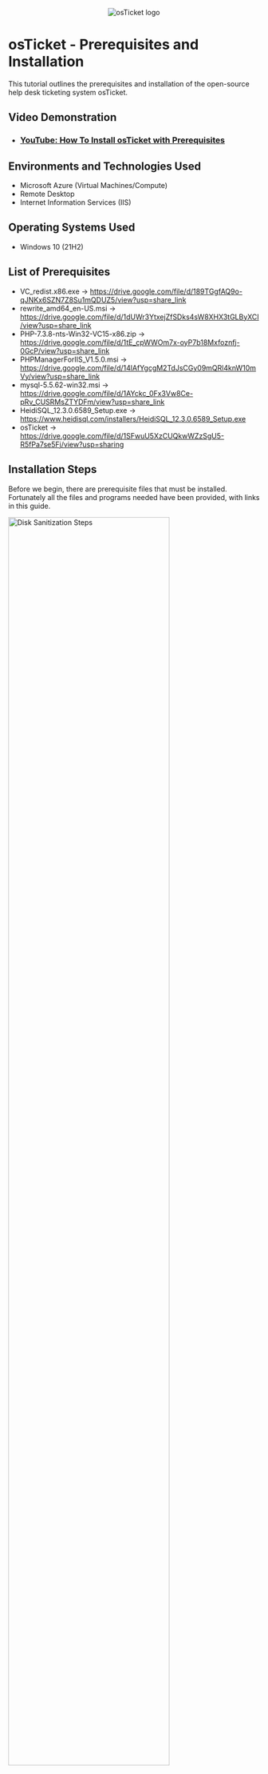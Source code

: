 <p align="center">
<img src="https://i.imgur.com/Clzj7Xs.png" alt="osTicket logo"/>
</p>

<h1>osTicket - Prerequisites and Installation</h1>
This tutorial outlines the prerequisites and installation of the open-source help desk ticketing system osTicket.<br />


<h2>Video Demonstration</h2>

- ### [YouTube: How To Install osTicket with Prerequisites](https://www.youtube.com)

<h2>Environments and Technologies Used</h2>

- Microsoft Azure (Virtual Machines/Compute)
- Remote Desktop
- Internet Information Services (IIS)

<h2>Operating Systems Used </h2>

- Windows 10</b> (21H2)

<h2>List of Prerequisites</h2>

- VC_redist.x86.exe -> https://drive.google.com/file/d/189TGgfAQ9o-qJNKx6SZN7Z8Su1mQDUZ5/view?usp=share_link
- rewrite_amd64_en-US.msi -> https://drive.google.com/file/d/1dUWr3YtxejZfSDks4sW8XHX3tGLByXCI/view?usp=share_link
- PHP-7.3.8-nts-Win32-VC15-x86.zip -> https://drive.google.com/file/d/1tE_cpWWOm7x-oyP7b18Mxfoznfj-0GcP/view?usp=share_link
- PHPManagerForIIS_V1.5.0.msi -> https://drive.google.com/file/d/14lAfYgcgM2TdJsCGy09mQRl4knW10mVy/view?usp=share_link
- mysql-5.5.62-win32.msi -> https://drive.google.com/file/d/1AYckc_0Fx3Vw8Ce-pRv_CUSRMsZTYDFm/view?usp=share_link
- HeidiSQL_12.3.0.6589_Setup.exe -> https://www.heidisql.com/installers/HeidiSQL_12.3.0.6589_Setup.exe 
- osTicket -> https://drive.google.com/file/d/1SFwuU5XzCUQkwWZzSgU5-R5fPa7se5Fj/view?usp=sharing

<h2>Installation Steps</h2>

Before we begin, there are prerequisite files that must be installed. Fortunately all the files and programs needed have been provided, with links in this guide. 

<p>
<img src="https://i.postimg.cc/59gYGFRR/30.png" height="80%" width="80%" alt="Disk Sanitization Steps"/>
</p>
<p>
Let’s begin with PHP Manager for IIS. Once you’ve installed it, run the file. You should be greeted by this screen.
</p>
<br />

<p>
<img src="https://i.postimg.cc/VLNrckyL/31.png" height="80%" width="80%" alt="Disk Sanitization Steps"/>  <img src="https://i.postimg.cc/L60q4FRk/32.png" height="80%" width="80%" alt="Disk Sanitization Steps"/>
</p>
<p>
Press next, read through the license agreement, allow it to install and then close it.
</p>
<br />

<p>
<img src="https://i.imgur.com/DJmEXEB.png" height="80%" width="80%" alt="Disk Sanitization Steps"/>
</p>
<p>
After this we will install the IIS URL Rewrite Module. Download from the provided link, and run the file. You should be greeted by this screen.

</p>
<br />

<p>
<img src="https://i.imgur.com/DJmEXEB.png" height="80%" width="80%" alt="Disk Sanitization Steps"/>
</p>
<p>
Once again, read through the license agreement and allow it to install. Once done, press Finish.
</p>
<br />

<p>
<img src="https://i.imgur.com/DJmEXEB.png" height="80%" width="80%" alt="Disk Sanitization Steps"/>
</p>
<p>
Next we need to install Microsoft Visual C++ 2015-2022. Download and open the file. You should see this screen.

</p>
<br />

<p>
<img src="https://i.imgur.com/DJmEXEB.png" height="80%" width="80%" alt="Disk Sanitization Steps"/>
</p>
<p>
Read through the license agreement, and then click Install. Once setup is successful, we can move on to the steps of setting up osTicket.

</p>
<br />

<p>
<img src="https://i.imgur.com/DJmEXEB.png" height="80%" width="80%" alt="Disk Sanitization Steps"/>
</p>
<p>
First, we will create a new directory on the C: drive. Navigate to your C: drive within File Explorer, and create a new folder called "PHP"
</p>
<br />

<p>
<img src="https://i.imgur.com/DJmEXEB.png" height="80%" width="80%" alt="Disk Sanitization Steps"/>
</p>
<p>
We will also need to enable a few extra features in order to open osTicket. Pressing the Windows key, navigate to your control panel by searching for it. Once you have the control panel open, click on "Programs"
</p>
<br />

<p>
<img src="https://i.imgur.com/DJmEXEB.png" height="80%" width="80%" alt="Disk Sanitization Steps"/>
</p>
<p>
With Programs open, select "Turn Windows features on or off". Once on this screen we will be enabling the features: "Internet Information Services", "World Wide Web Services", "Application Development Features", "CGI". 
</p>
<br />

<p>
<img src="https://i.imgur.com/DJmEXEB.png" height="80%" width="80%" alt="Disk Sanitization Steps"/>
</p>
<p>

Now that the PHP folder has been created, we will extract the contents of “PHP-7.3.8-nts-Win32-VC15-x86.zip” into it.

<br />

<p>
<img src="https://i.imgur.com/DJmEXEB.png" height="80%" width="80%" alt="Disk Sanitization Steps"/>
</p>
<p>
Open the zip file, select extract, and then finally the C:PHP folder.

</p>
<br />

<p>
<img src="https://i.imgur.com/DJmEXEB.png" height="80%" width="80%" alt="Disk Sanitization Steps"/>
</p>
<p>
Now we will set up MySQL. Once the Setup Wizard opens, select Typical installation.

</p>
<br />

<p>
<img src="https://i.imgur.com/DJmEXEB.png" height="80%" width="80%" alt="Disk Sanitization Steps"/>
</p>
<p>
Next Select Standard Configuration.
</p>
<br />

<p>
<img src="https://i.imgur.com/DJmEXEB.png" height="80%" width="80%" alt="Disk Sanitization Steps"/>
</p>
<p>
Select Install as Windows Service and continue
</p>
<br />

<p>
<img src="https://i.imgur.com/DJmEXEB.png" height="80%" width="80%" alt="Disk Sanitization Steps"/>
</p>
<p>
On the MySQL Server Instance Configuration Wizard, create a root password. IMPORTANT: This password can be whatever you’d like, but be sure to remember it as we’ll need it later.
</p>
<br />

<p>
<img src="https://i.imgur.com/DJmEXEB.png" height="80%" width="80%" alt="Disk Sanitization Steps"/>
</p>
<p>
Proceed and wait for MySQL to finish configuring. Once done, press Finish.
</p>
<br />

<p>
<img src="https://i.imgur.com/DJmEXEB.png" height="80%" width="80%" alt="Disk Sanitization Steps"/>
</p>
<p>
After setting up MySQL, we will begin installation and setup for HeidiSQL. Select the directory you’d like for HeidiSQL to be installed in, and press next.
</p>
<br />

<p>
<img src="https://i.imgur.com/DJmEXEB.png" height="80%" width="80%" alt="Disk Sanitization Steps"/>
</p>
<p>
Create a Start Menu Folder and press next.
</p>
<br />

<p>
<img src="https://i.imgur.com/DJmEXEB.png" height="80%" width="80%" alt="Disk Sanitization Steps"/>
</p>
<p>
On the Additional Task screen, leave everything as it appears by default and press next.
</p>
<br />

<p>
<img src="https://i.imgur.com/DJmEXEB.png" height="80%" width="80%" alt="Disk Sanitization Steps"/>
</p>
<p>
Next, open Internet Information Services (IIS) by pressing the Windows key and typing it in.
</p>
<br />

<p>
<img src="https://i.imgur.com/DJmEXEB.png" height="80%" width="80%" alt="Disk Sanitization Steps"/>
</p>
<p>
Now that we have IIS open, we will need to set some things up first. Open up “PHP Manager” and select “Register new PHP version”

</p>
<br />

<p>
<img src="https://i.imgur.com/DJmEXEB.png" height="80%" width="80%" alt="Disk Sanitization Steps"/>
</p>
<p>
Select the path to the php executable file. This will be located in the directory we’ve created earlier. (C:\PHP)

</p>
<br />

<p>
<img src="https://i.imgur.com/DJmEXEB.png" height="80%" width="80%" alt="Disk Sanitization Steps"/>
</p>
<p>
Select the file “php-cgi” and press OK

</p>
<br />

<p>
<img src="https://i.imgur.com/DJmEXEB.png" height="80%" width="80%" alt="Disk Sanitization Steps"/>
</p>
<p>
With PHP registered, we will now need to activate some extensions. Select “Enable or disable an extension” and activate the following extensions: “php_imap.dll”, “php_intl.dll”, “php_opcache.dll”

</p>
<br />

<p>
<img src="https://i.imgur.com/DJmEXEB.png" height="80%" width="80%" alt="Disk Sanitization Steps"/>
</p>
<p>
With all of that setup, we now move onto getting osTicket. Select the zip file “osTicket-v1.15.8.zip” and extract the contents into C:\inetpub\wwwroot

</p>
<br />

<p>
<img src="https://i.imgur.com/DJmEXEB.png" height="80%" width="80%" alt="Disk Sanitization Steps"/>
</p>
<p>
Once it’s been extracted to the wwwroot folder, rename the “upload” folder to “osTicket”.

</p>
<br />

<p>
<img src="https://i.imgur.com/DJmEXEB.png" height="80%" width="80%" alt="Disk Sanitization Steps"/>
</p>
<p>
Open the osTicket folder and then the include folder. Find the file titled “ost-sampleconfig.php” and rename it to “ost-config.php”
</p>
<br />

<p>
<img src="https://i.imgur.com/DJmEXEB.png" height="80%" width="80%" alt="Disk Sanitization Steps"/>
</p>
<p>
Once it’s been renamed we’ll be assigning permissions to it. Right click, select properties, and then security. Click “Advanced”, and you should see a screen that looks like this.

</p>
<br />

<p>
<img src="https://i.imgur.com/DJmEXEB.png" height="80%" width="80%" alt="Disk Sanitization Steps"/>
</p>
<p>
Click “Disable inheritance”, and select “Remove all inherited permissions from this object.” 

</p>
<br />

<p>
<img src="https://i.imgur.com/DJmEXEB.png" height="80%" width="80%" alt="Disk Sanitization Steps"/>
</p>
<p>
Now we will add a new permission. Click add and create a new group named “Everyone”.

</p>
<br />

<p>
<img src="https://i.imgur.com/DJmEXEB.png" height="80%" width="80%" alt="Disk Sanitization Steps"/>
</p>
<p>
Give the newly created Everyone principal “Full Control”. The end result should look like this.
</p>
<br />

<p>
<img src="https://i.imgur.com/DJmEXEB.png" height="80%" width="80%" alt="Disk Sanitization Steps"/>
</p>
<p>
With all of that done, we are now ready to open osTicket. Return to IIS, and navigate to Default Web Site > osTicket.
</p>
<br />

<p>
<img src="https://i.imgur.com/DJmEXEB.png" height="80%" width="80%" alt="Disk Sanitization Steps"/>
</p>
<p>
On the right, select “Browse *.80 (http)

</p>
<br />

<p>
<img src="https://i.imgur.com/DJmEXEB.png" height="80%" width="80%" alt="Disk Sanitization Steps"/>
</p>
<p>
You should be greeted by a webpage that looks like this.
</p>
<br />

<p>
<img src="https://i.imgur.com/DJmEXEB.png" height="80%" width="80%" alt="Disk Sanitization Steps"/>
</p>
<p>
Click Continue and begin filling out the information. Your helpdesk name and default email can be anything you like.
</p>
<br />

<p>
<img src="https://i.imgur.com/DJmEXEB.png" height="80%" width="80%" alt="Disk Sanitization Steps"/>
</p>
<p>
Once you get to the database settings we come to our last bit of setup. Open HeidiSQL which we installed earlier.
</p>
<br />

<p>
<img src="https://i.imgur.com/DJmEXEB.png" height="80%" width="80%" alt="Disk Sanitization Steps"/>
</p>
<p>
Click Skip and you should see a screen like this. Enter your username which is root, and the password which you created earlier. Once entered, click Open.
</p>
<br />

<p>
<img src="https://i.imgur.com/DJmEXEB.png" height="80%" width="80%" alt="Disk Sanitization Steps"/>
</p>
<p>
Right click the left sidebar, and select “Create new”>”Database”. Title this new database “osticket”.
</p>
<br />

<p>
<img src="https://i.imgur.com/DJmEXEB.png" height="80%" width="80%" alt="Disk Sanitization Steps"/>
</p>
<p>
Once created, return to the Database Settings on the osTicket website and fill in the root username, your password, and the Database “osticket”.

</p>
<br />

<p>
<img src="https://i.imgur.com/DJmEXEB.png" height="80%" width="80%" alt="Disk Sanitization Steps"/>
</p>
<p>
Click Install Now, and afterwards you should see this screen. Congratulations! You’ve now installed osTicket!
</p>
<br />










